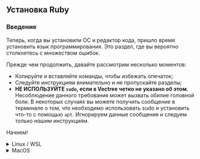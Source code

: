 ## Установка Ruby

### Введение

Теперь, когда вы установили ОС и редактор кода, пришло время установить язык программирования. Это раздел, где вы вероятно столкнетесь с множеством ошибок.

Прежде чем продолжить, давайте рассмотрим несколько моментов:

- Копируйте и вставляйте команды, чтобы избежать опечаток;
- Следуйте инструкциям внимательно и не пропускайте разделы;
- **НЕ ИСПОЛЬЗУЙТЕ `sudo`, если в Vectree четко не указано об этом.** Несоблюдение данного требования может вызвать обилие головной боли. В некоторых случаях вы можете получить сообщение в терминале о том, что необходимо использовать sudo и установить что-то с помощью `apt`. Игнорируем данные сообщения и следуем только _нашим_ инструкциям.

Начнем!

<details>
<summary>Linux / WSL</summary>

### Шаг 1: Установка обновлений, пакетов и библиотек

Прежде чем мы сможем установить Ruby, нам нужно установить несколько стандартных пакетов.

#### Шаг 1.1: Откройте Терминал

Мы будем использовать терминал для установки всех программ.

Если у вас Ubuntu или Xubuntu, просто нажмите `Ctrl + Alt + T`, чтобы открыть терминал. (Это может касаться и других дистрибутивов Linux. Пробуйте!)

Если вы используете WSL, откройте программу "Ubuntu 18.04" в меню "Пуск".

**Быстрый совет:** В Linux вы можете копировать с терминала с помощью `Ctrl + Shift + C` и вставлять с помощью `Ctrl + Shift + V`. В WSL вы можете использовать `Ctrl + C` для копирования и щелкнуть правой кнопкой мыши, чтобы вставить содержимое буфера обмена в терминал. Это касается и bash, и PowerShell, и командная строка.

#### Шаг 1.2: Обновите Linux

Остальные команды установки будут выполнены внутри окна терминала.

Во-первых, мы должны убедиться, что ваш дистрибутив Linux обновлен. Запустите эти команды друг за другом. Т.к. эти команды используют `sudo`, вам нужно будет ввести свой пароль для их запуска. При вводе пароля вы можете не увидеть визуального подтверждения ввода, но будьте уверены, что ваш пароль вводится. Как только вы закончите вводить пароль, нажмите `enter`.

```bash
sudo apt update
sudo apt upgrade
```

Когда появится вопрос, нажмите `y` (или `Д`), а затем `enter`.

#### Шаг 1.3: Установка пакетов и библиотек

Далее нужно установить необходимые нам пакеты, которые не являются стандартными. Скопируйте и вставьте эту команду:

```bash
sudo apt install curl git nodejs gcc make libssl-dev libreadline-dev zlib1g-dev libsqlite3-dev
```

Когда появится запрос, нажмите `y` (или `Д`), а затем `enter`. Может появиться запрос пароля после нажатия `enter`, а может и нет.

### Шаг 2: Установка Ruby

Вы готовы установить Ruby! Мы собираемся использовать инструмент под названием `rbenv`, который упрощает установку и управление версиями Ruby.

#### Шаг 2.1: Установите rbenv

Во-первых, вам нужно склонировать репозиторий rbenv с помощью `git` - системы контроля версий, которая была установлена командой выше. Позже мы разберемся с данной программой.

```bash
git clone https://github.com/rbenv/rbenv.git ~/.rbenv
```

Далее мы выполним несколько команд, чтобы rbenv работал корректно. Воспользуемся командой Linux `echo`, чтобы упростить процесс.

Примечание: выполните эти команды последовательно друг за другом. Они ничего не выведут, если все сделано верно. Опять же, обязательно скопируйте и вставьте эти команды:

```bash
echo 'export PATH="$HOME/.rbenv/bin:$PATH"' >> ~/.bashrc
echo 'eval "$(rbenv init -)"' >> ~/.bashrc
exit
```

После выполнения команды `exit` вам нужно будет снова открыть терминал (см. Шаг 1.1 выше).

Затем установим `ruby-build`, чтобы помочь скомпилировать бинарники (файлы в двоичном коде) Ruby. Запустите эти команды в терминале, чтобы создать папку для плагина ruby-build, а затем загрузите его в соответствующий каталог.

```bash
mkdir -p "$(rbenv root)"/plugins
git clone https://github.com/rbenv/ruby-build.git "$(rbenv root)"/plugins/ruby-build
```

Наконец, введите `rbenv -v` в терминале, чтобы убедиться в правильности установки `rbenv`. Вы должны получить вывод с номером версии, похожим на этот:

```bash
$ rbenv -v
rbenv 1.1.1-40-g483e7f9
```

Если у вас не получилось вывести версию, обратитесь за помощью в [наш основной чат](https://discord.gg/pcMBpZ).

#### Шаг 2.2: Установка Ruby

Пришло время установить Ruby с помощью `rbenv`!

Внутри терминала выполните эту команду:

```bash
rbenv install 2.6.3 --verbose
```

Выполнение этой команды займет 10-15 минут. Флаг `--verbose` покажет вам на каком этапе установка, поэтому вы можете быть уверены, что процесс идет. Во время установки гляньте [данное видео](https://www.youtube.com/watch?v=GzkfOKkIteA) (видео на английском, но визуально можно все понять) или выпейте стакан воды.

Когда последняя команда будет выполнена, необходимо задать версию Ruby, которую мы будем использовать, и убедиться, что все работает:

```bash
rbenv global 2.6.3
```

Затем,

```bash
ruby -v
```

Данная команда должна вернуть что-то похожее на:

```bash
ruby 2.6.3pxx (20xx-xx-xx revision xxxxx) [x86_64-linux]
```

где x представляет последнюю версию Ruby, доступную на момент установки.

Отлично, мы сделали это! Самое сложное пройдено, пришло время перейти к следующему уроку!

</details>

<details>
<summary>MacOS</summary>

### Шаг 1: Установка обновлений, пакетов и библиотек

Прежде чем мы сможем установить Ruby, нам нужно установить несколько стандартных пакетов.

#### Шаг 1.1: Откройте Терминал

В папке "Программы" найдите "Терминал" и дважды щелкните. Или введите "Terminal" в Spotlight (`CMD + Space`), Launchpad.

Остальные команды установки будут выполнены внутри окна терминала.

#### Шаг 1.2: Установите Xcode

Во-первых, вам нужно установить Xcode, программу, предоставляемую Apple для программирования. Xcode установит программы, которые необходимы для Ruby и Git, а установка займет 10-15 минут.

Введите `xcode-select --install` в своем терминале и нажмите `enter`. Возможно придется нажать "Установить" в появившемся окне.

#### Шаг 1.3: Установите Homebrew

Следующая программа, которую вам нужно установить, — [Homebrew](https://brew.sh/). Она позволяет загружать другие необходимые программы (это что-то вроде Play Store или App Store только для терминала). Внутри терминала введите следующее:

```bash
/usr/bin/ruby -e "$(curl -fsSL https://raw.githubusercontent.com/Homebrew/install/master/install)"
```

Вам будет предложено ввести пароль. При вводе пароля вы можете не увидеть визуального подтверждения ввода, но будьте уверены, что ваш пароль вводится. Как только вы закончите вводить пароль, нажмите `enter`.

Поздравляем! Вы установили необходимые инструменты!

### Шаг 1. Установите Heroku.

Heroku - место размещения ваших Rails-приложений.

#### Шаг 2.1: Установка Heroku

Далее установите Heroku:

```bash
brew install heroku/brew/heroku
```

Эта команда установит интерфейс командной строки для Heroku, бесплатного веб-сервиса, на котором могут размещаться ваши приложения Ruby on Rails. Мы поговорим об этом позже.

### Шаг 3: Установка Ruby

Готовы установить Ruby? Мы собираемся использовать инструмент под названием `rbenv`, который упрощает установку и управление версиями Ruby.

#### Шаг 3.1: Установить rbenv

Чтобы установить `rbenv`, запустите в своем терминале следующее:

```bash
brew install rbenv
```

Затем выполните данную команду:

```bash
rbenv init
```

После выполнения команды вы должны увидеть следующее:

```bash
# Load rbenv automatically by appending
# the following to ~/.bash_profile:

eval "$(rbenv init -)"
```

Что ж сделаем то, что просят:

```bash
echo 'eval "$ (rbenv init -)"' >> ~ / .bash_profile
```

Вы заметите, что в терминале ничего не произошло. Это нормально для многих команд терминала. На этом этапе вам нужно будет перезапустить терминал, чтобы изменения вступили в силу. Нажмите на красную кнопку "х", а затем снова откройте терминал (см. Шаг 1.1).

#### Шаг 3.3: Установка Ruby

Пришло время установить Ruby! Мы рекомендуем поставить последнюю версию, которая в настоящее время 2.6.3:

```bash
rbenv install 2.6.3 --verbose
```

Выполнение этой команды займет 10-15 минут. Флаг `--verbose` покажет вам на каком этапе установка, поэтому вы можете быть уверены, что процесс идет. Во время установки гляньте [данное видео](https://www.youtube.com/watch?v=GzkfOKkIteA) (видео на английском, но визуально можно все понять) или выпейте стакан воды.

Когда последняя команда будет выполнена, необходимо задать версию Ruby, которую мы будем использовать, и убедиться, что все работает:

```bash
rbenv global 2.6.3
```

Затем,

```bash
ruby -v
```

Данная команда должна вернуть что-то похожее на:

```bash
ruby 2.6.3pxx (20xx-xx-xx revision xxxxx) [x86_64-linux]
```

где x представляет последнюю версию Ruby, доступную на момент установки.

Отлично, мы сделали это! Самое сложное пройдено, пришло время перейти к следующему уроку!
</details>

